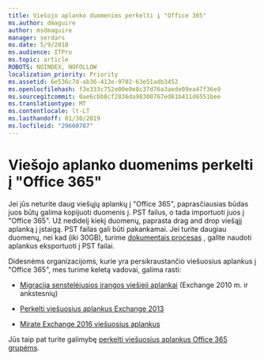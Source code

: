 ```yaml
---
title: Viešojo aplanko duomenims perkelti į "Office 365"
ms.author: dmaguire
author: msdmaguire
manager: serdars
ms.date: 5/9/2018
ms.audience: ITPro
ms.topic: article
ROBOTS: NOINDEX, NOFOLLOW
localization_priority: Priority
ms.assetid: 6e536c7d-ab36-413e-9702-63e51adb3452
ms.openlocfilehash: f3e333c752e00e0e8c37d76a3aede09ea47f36e9
ms.sourcegitcommit: 0ae6cbb8cf2836da98300767ed81b411d6551bee
ms.translationtype: MT
ms.contentlocale: lt-LT
ms.lasthandoff: 01/30/2019
ms.locfileid: "29660787"
---
```

# <a name="migrate-public-folder-data-to-office-365"></a>Viešojo aplanko duomenims perkelti į "Office 365"

Jei jūs neturite daug viešųjų aplankų į "Office 365", paprasčiausias būdas juos būtų galima kopijuoti duomenis į. PST failus, o tada importuoti juos į "Office 365". Už nedidelį kiekį duomenų, paprasta drag and drop viešąjį aplanką į įstaigą. PST failas gali būti pakankamai. Jei turite daugiau duomenų, nei kad (iki 30GB), turime [dokumentais procesas](https://technet.microsoft.com/library/dn874017%28v=exchg.150%29.aspx) , galite naudoti aplankus eksportuoti į PST failai. 
  
Didesnėms organizacijoms, kurie yra persikraustančio viešuosius aplankus į "Office 365", mes turime keletą vadovai, galima rasti:
  
- [Migracija senstelėjusios įrangos viešieji aplankai](https://technet.microsoft.com/library/dn874017%28v=exchg.150%29.aspx) (Exchange 2010 m. ir ankstesnių) 
    
- [Perkelti viešuosius aplankus Exchange 2013](https://technet.microsoft.com/library/mt798260%28v=exchg.150%29.aspx)
    
- [Mirate Exchange 2016 viešuosius aplankus](https://technet.microsoft.com/library/mt798260%28v=exchg.160%29.aspx)
    
Jūs taip pat turite galimybę [perkelti viešuosius aplankus Office 365 grupėms](https://technet.microsoft.com/library/mt843872%28v=exchg.150%29.aspx).
  

